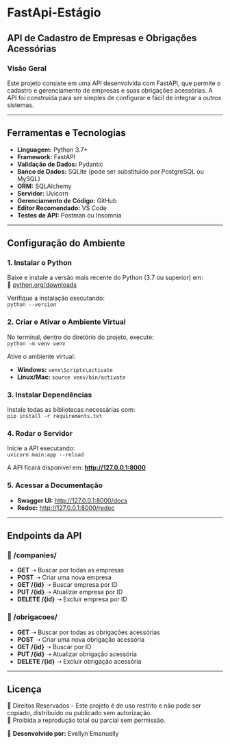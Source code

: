 # **FastApi-Estágio**  

## **API de Cadastro de Empresas e Obrigações Acessórias**  

### **Visão Geral**  
Este projeto consiste em uma API desenvolvida com FastAPI, que permite o cadastro e gerenciamento de empresas e suas obrigações acessórias. A API foi construída para ser simples de configurar e fácil de integrar a outros sistemas.  

---

## **Ferramentas e Tecnologias**  
- **Linguagem:** Python 3.7+  
- **Framework:** FastAPI  
- **Validação de Dados:** Pydantic  
- **Banco de Dados:** SQLite (pode ser substituído por PostgreSQL ou MySQL)  
- **ORM:** SQLAlchemy  
- **Servidor:** Uvicorn  
- **Gerenciamento de Código:** GitHub  
- **Editor Recomendado:** VS Code  
- **Testes de API:** Postman ou Insomnia  

---

## **Configuração do Ambiente**  

### **1. Instalar o Python**  
Baixe e instale a versão mais recente do Python (3.7 ou superior) em:  
🔗 [python.org/downloads](https://www.python.org/downloads/)  

Verifique a instalação executando:  
`python --version`  

### **2. Criar e Ativar o Ambiente Virtual**  
No terminal, dentro do diretório do projeto, execute:  
`python -m venv venv`  

Ative o ambiente virtual:  
- **Windows:** `venv\Scripts\activate`  
- **Linux/Mac:** `source venv/bin/activate`  

### **3. Instalar Dependências**  
Instale todas as bibliotecas necessárias com:  
`pip install -r requirements.txt`  

### **4. Rodar o Servidor**  
Inicie a API executando:  
`uvicorn main:app --reload`  

A API ficará disponível em: **http://127.0.0.1:8000**  

### **5. Acessar a Documentação**  
- **Swagger UI:** http://127.0.0.1:8000/docs  
- **Redoc:** http://127.0.0.1:8000/redoc  

---

## **Endpoints da API**  

### **📌 /companies/**  
- **GET** ➝ Buscar por todas as empresas  
- **POST** ➝ Criar uma nova empresa
- **GET /{id}** ➝ Buscar empresa por ID  
- **PUT /{id}** ➝ Atualizar empresa por ID  
- **DELETE /{id}** ➝ Excluir empresa por ID

### **📌 /obrigacoes/**  
- **GET** ➝ Buscar por todas as obrigações acessórias
- **POST** ➝ Criar uma nova obrigação acessória
- **GET /{id}** ➝ Buscar por ID  
- **PUT /{id}** ➝ Atualizar obrigação acessória  
- **DELETE /{id}** ➝ Excluir obrigação acessória  

---

## **Licença**  
📌 Direitos Reservados - Este projeto é de uso restrito e não pode ser copiado, distribuído ou publicado sem autorização.  
🚫 Proibida a reprodução total ou parcial sem permissão.  

📌 **Desenvolvido por:** Evellyn Emanuelly  
